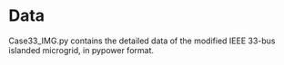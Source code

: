 # Data

Case33_IMG.py contains the detailed data of the modified IEEE 33-bus islanded microgrid, in pypower format.
